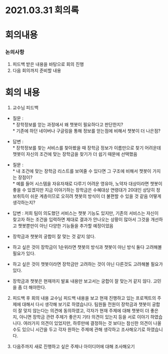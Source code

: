 # 2021.03.31 회의록



# 회의내용

### 논의사항

1. 피드백 받은 내용을 바탕으로 회의 진행
2. 다음 회의까지 준비할 내용


# 회의 내용

1. 교수님 피드백
- 질문 :  
      * 장학정보를 얻는 과정에서 왜 챗봇이 필요하다고 판단한지?  
      * 기존에 하던 네이버나 구글링을 통해 정보를 얻는점에 비해서 챗봇이 더 나은점?  
- 답변 :  
      * 장학정보를 찾는 서비스를 찾아봤을 때 장학금 정보가 이름만으로 찾기 어려운데 챗봇이 자신의 조건에 맞는 장학금을 찾기가 더 쉽기 때문에 선택했음
- 질문 :  
      * 내 조건에 맞는 장학금 리스트를 보여줄 수 있다면 그 구조에 비해서 챗봇이 가지는 장점이?  
      * 예를 들어 시스템을 자유자재로 다루기 어려운 영유아, 노약자 대상이라면 챗봇이 좋을 수 있겠지만 지금 이야기하는 장학금은 수혜대상 연령대가 20대인 상당히 정보취득이 쉬운 계층이므로 오히려 챗봇의 방식이 더 불편할 수 있을 것 같음 어떻게 생각하는지?  

- 답변 : 저희 팀이 의도했던 서비스는 챗봇 기능도 있지만, 기존의 서비스는 자신이 찾고자 하는 조건을 입력하면 제대로 결과가 안나오는 상황이 많아서 그것을 개선하고 챗봇뿐만이 아닌 다양한 기능들을 추가할 예정이었음
   
- 장학금과 챗봇의 궁합이 잘 맞는 것 같지 않다.
- 하고 싶은 것이 장학금이 1순위라면 챗봇의 방식과 챗봇이 아닌 방식 둘다 고려해볼 필요가 있다.
- 하고 싶은 것이 챗봇이라면 장학금만 고려하는 것이 아닌 다른것도 고려해볼 필요가 있다.
- 장학금과 챗봇은 현재까지 발표 내용만 보고서는 궁합이 잘 맞는거 같지 않다. 고민을 좀 더 해야한다.

2. 피드백 후 회의 내용
교수님 피드백 내용을 보고 현재 진행하고 있는 프로젝트의 주제에 대해서 다시 생각해 보기로 하였습니다.
팀원들 전원이 장학금과 챗봇이 궁합이 잘 맞지 않는다는 의견에 동의하였고, 각자가 현재 주제에 대해 챗봇이 더 좋은지, 아니면 장학금 관련 주제가 좋은지 기타 의견이 있는지 등을 서로 이야기 하였습니다. 여러가지 의견이 있었지만, 하루만에 결정하는 것 보다는 참신한 의견이 나올수도 있으니 시간을 두고 각자 원하는 주제에 관해 생각하고 조사해오기로 하였습니다.


3. 다음주까지 새로 진행하고 싶은 주제나 아이디어에 대해 조사해오기
